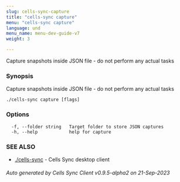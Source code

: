 ```yaml
---
slug: cells-sync-capture
title: "cells-sync capture"
menu: "cells-sync capture"
language: und
menu_name: menu-dev-guide-v7
weight: 3

---
```

Capture snapshots inside JSON file - do not perform any actual tasks

### Synopsis

Capture snapshots inside JSON file - do not perform any actual tasks

```
./cells-sync capture [flags]
```

### Options

```
  -f, --folder string   Target folder to store JSON captures
  -h, --help            help for capture
```

### SEE ALSO

* [./cells-sync](../cells-sync)	 - Cells Sync desktop client

###### Auto generated by Cells Sync Client v0.9.5-alpha2 on 21-Sep-2023
